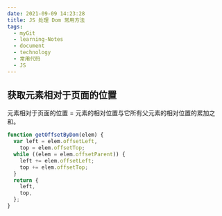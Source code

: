 ```yaml
---
date: 2021-09-09 14:23:28
title: JS 处理 Dom 常用方法
tags:
  - myGit
  - learning-Notes
  - document
  - technology
  - 常用代码
  - JS
---
```


## 获取元素相对于页面的位置

元素相对于页面的位置 = 元素的相对位置与它所有父元素的相对位置的累加之和。

```js
function getOffsetByDom(elem) {
  var left = elem.offsetLeft,
    top = elem.offsetTop;
  while ((elem = elem.offsetParent)) {
    left += elem.offsetLeft;
    top += elem.offsetTop;
  }
  return {
    left,
    top,
  };
}
```
